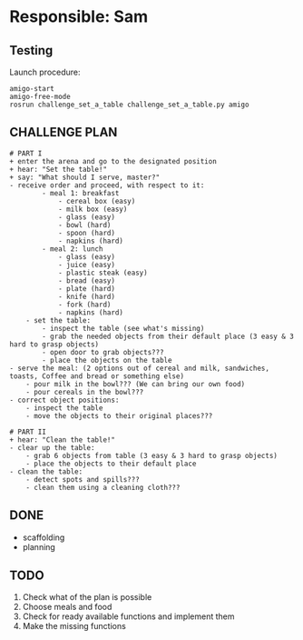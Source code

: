 # Responsible: Sam

## Testing

Launch procedure:
```
amigo-start
amigo-free-mode
rosrun challenge_set_a_table challenge_set_a_table.py amigo
```

## CHALLENGE PLAN

	# PART I
	+ enter the arena and go to the designated position
	+ hear: "Set the table!"
	+ say: "What should I serve, master?"
	- receive order and proceed, with respect to it:
			- meal 1: breakfast
				- cereal box (easy)
				- milk box (easy)
				- glass (easy)
				- bowl (hard)
				- spoon (hard)
				- napkins (hard)
			- meal 2: lunch
				- glass (easy)
				- juice (easy)
				- plastic steak (easy)
				- bread (easy)
				- plate (hard)
				- knife (hard)
				- fork (hard)
				- napkins (hard)
		- set the table:
			- inspect the table (see what's missing)
			- grab the needed objects from their default place (3 easy & 3 hard to grasp objects)
			- open door to grab objects???
			- place the objects on the table
	- serve the meal: (2 options out of cereal and milk, sandwiches, toasts, Coffee and bread or something else)
		- pour milk in the bowl??? (We can bring our own food)
		- pour cereals in the bowl???
	- correct object positions:
		- inspect the table
		- move the objects to their original places???

	# PART II
	+ hear: "Clean the table!"
	- clear up the table:
		- grab 6 objects from table (3 easy & 3 hard to grasp objects)
		- place the objects to their default place
	- clean the table:
		- detect spots and spills???
		- clean them using a cleaning cloth???

## DONE

- scaffolding
- planning

## TODO

1. Check what of the plan is possible
2. Choose meals and food
3. Check for ready available functions and implement them
4. Make the missing functions
